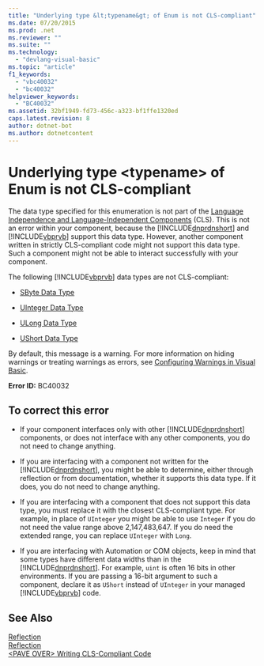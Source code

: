 ```yaml
---
title: "Underlying type &lt;typename&gt; of Enum is not CLS-compliant"
ms.date: 07/20/2015
ms.prod: .net
ms.reviewer: ""
ms.suite: ""
ms.technology: 
  - "devlang-visual-basic"
ms.topic: "article"
f1_keywords: 
  - "vbc40032"
  - "bc40032"
helpviewer_keywords: 
  - "BC40032"
ms.assetid: 32bf1949-fd73-456c-a323-bf1ffe1320ed
caps.latest.revision: 8
author: dotnet-bot
ms.author: dotnetcontent
---
```

# Underlying type &lt;typename&gt; of Enum is not CLS-compliant
The data type specified for this enumeration is not part of the [Language Independence and Language-Independent Components](../../../../docs/standard/language-independence-and-language-independent-components.md) (CLS). This is not an error within your component, because the [!INCLUDE[dnprdnshort](~/includes/dnprdnshort-md.md)] and [!INCLUDE[vbprvb](~/includes/vbprvb-md.md)] support this data type. However, another component written in strictly CLS-compliant code might not support this data type. Such a component might not be able to interact successfully with your component.  
  
 The following [!INCLUDE[vbprvb](~/includes/vbprvb-md.md)] data types are not CLS-compliant:  
  
-   [SByte Data Type](../../../visual-basic/language-reference/data-types/sbyte-data-type.md)  
  
-   [UInteger Data Type](../../../visual-basic/language-reference/data-types/uinteger-data-type.md)  
  
-   [ULong Data Type](../../../visual-basic/language-reference/data-types/ulong-data-type.md)  
  
-   [UShort Data Type](../../../visual-basic/language-reference/data-types/ushort-data-type.md)  
  
 By default, this message is a warning. For more information on hiding warnings or treating warnings as errors, see [Configuring Warnings in Visual Basic](/visualstudio/ide/configuring-warnings-in-visual-basic).  
  
 **Error ID:** BC40032  
  
## To correct this error  
  
-   If your component interfaces only with other [!INCLUDE[dnprdnshort](~/includes/dnprdnshort-md.md)] components, or does not interface with any other components, you do not need to change anything.  
  
-   If you are interfacing with a component not written for the [!INCLUDE[dnprdnshort](~/includes/dnprdnshort-md.md)], you might be able to determine, either through reflection or from documentation, whether it supports this data type. If it does, you do not need to change anything.  
  
-   If you are interfacing with a component that does not support this data type, you must replace it with the closest CLS-compliant type. For example, in place of `UInteger` you might be able to use `Integer` if you do not need the value range above 2,147,483,647. If you do need the extended range, you can replace `UInteger` with `Long`.  
  
-   If you are interfacing with Automation or COM objects, keep in mind that some types have different data widths than in the [!INCLUDE[dnprdnshort](~/includes/dnprdnshort-md.md)]. For example, `uint` is often 16 bits in other environments. If you are passing a 16-bit argument to such a component, declare it as `UShort` instead of `UInteger` in your managed [!INCLUDE[vbprvb](~/includes/vbprvb-md.md)] code.  
  
## See Also  
 [Reflection](http://msdn.microsoft.com/library/5d1d1bcf-08de-4d0b-97a8-912d17c00f26)  
 [Reflection](../../../framework/reflection-and-codedom/reflection.md)  
 [\<PAVE OVER> Writing CLS-Compliant Code](http://msdn.microsoft.com/en-us/4c705105-69a2-4e5e-b24e-0633bc32c7f3)
